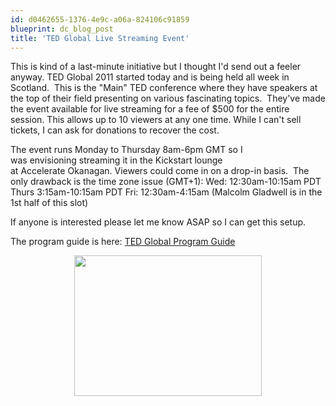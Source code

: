 ```yaml
---
id: d0462655-1376-4e9c-a06a-824106c91859
blueprint: dc_blog_post
title: 'TED Global Live Streaming Event'
---
```

<p>This is kind of a last-minute initiative but I thought I'd send out a feeler anyway. TED Global 2011 started today and is being held all week in Scotland.  This is the "Main" TED conference where they have speakers at the top of their field presenting on various fascinating topics.  They've made the event available for live streaming for a fee of $500 for the entire session. This allows up to 10 viewers at any one time. While I can't sell tickets, I can ask for donations to recover the cost.
</p><p>
The event runs Monday to Thursday 8am-6pm GMT so I was envisioning streaming it in the Kickstart lounge at Accelerate Okanagan. Viewers could come in on a drop-in basis.  The only drawback is the time zone issue (GMT+1):
Wed: 12:30am-10:15am PDT
Thurs 3:15am-10:15am PDT
Fri: 12:30am-4:15am (Malcolm Gladwell is in the 1st half of this slot)
</p><p>
If anyone is interested please let me know ASAP so I can get this setup.
</p>
The program guide is here:
<a title="TED Global Program Guide" href="http://conferences.ted.com/TEDGlobal2011/program/guide.php" target="_blank" rel="noopener">TED Global Program Guide</a>
<p style="text-align:center;"><img class="size-medium wp-image-253 alignnone" title="TEDxEdmonton 2011 photo" src="/images/dc_blog_posts/2011/07/ted-300x225.jpg" alt="" width="300" height="225" /></p>